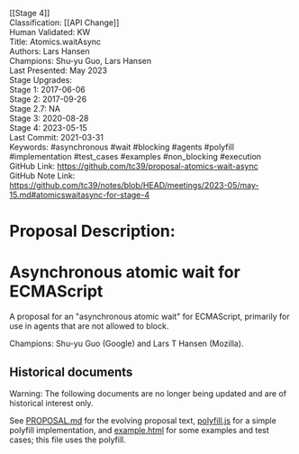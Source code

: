 [[Stage 4]]<br>Classification: [[API Change]]<br>Human Validated: KW<br>Title: Atomics.waitAsync<br>Authors: Lars Hansen<br>Champions: Shu-yu Guo, Lars Hansen<br>Last Presented: May 2023<br>Stage Upgrades:<br>Stage 1: 2017-06-06  
Stage 2: 2017-09-26  
Stage 2.7: NA  
Stage 3: 2020-08-28  
Stage 4: 2023-05-15<br>Last Commit: 2021-03-31<br>Keywords: #asynchronous #wait #blocking #agents #polyfill #implementation #test_cases #examples #non_blocking #execution<br>GitHub Link: https://github.com/tc39/proposal-atomics-wait-async <br>GitHub Note Link: https://github.com/tc39/notes/blob/HEAD/meetings/2023-05/may-15.md#atomicswaitasync-for-stage-4
# Proposal Description:
# Asynchronous atomic wait for ECMAScript

A proposal for an "asynchronous atomic wait" for ECMAScript, primarily
for use in agents that are not allowed to block.

Champions: Shu-yu Guo (Google) and Lars T Hansen (Mozilla).

## Historical documents

Warning: The following documents are no longer being updated and are of
historical interest only.

See [PROPOSAL.md](PROPOSAL.md) for the evolving proposal text,
[polyfill.js](polyfill.js) for a simple polyfill implementation, and
[example.html](example.html) for some examples and test cases; this
file uses the polyfill.
<br>